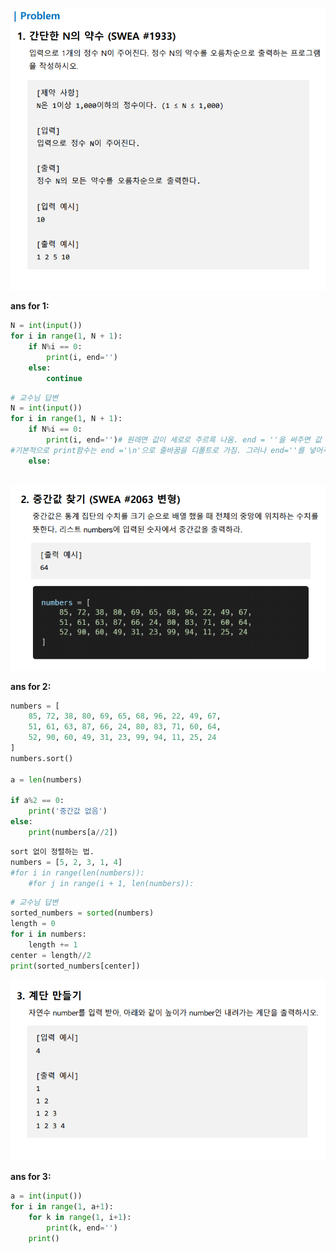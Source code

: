 ![image-20220118110016048](02_workshop.assets/image-20220118110016048.png)

**ans for 1:**

```python
N = int(input())
for i in range(1, N + 1):
	if N%i == 0:
		print(i, end='')
	else:
		continue
```

```python
# 교수님 답변
N = int(input())
for i in range(1, N + 1):
    if N%i == 0:
        print(i, end='')# 원래면 값이 세로로 주르륵 나옴. end = ''을 써주면 값 나오고 공백 후 '옆'에 다음 값이 지정됨. 파이썬 공식문서-print함수 파트 확인.
#기본적으로 print함수는 end ='\n'으로 줄바꿈을 디폴트로 가짐. 그러나 end=''를 넣어주면? 디폴트(줄바꿈)값 대신 쭉 쓰는걸로 바뀜.
    else:
        
```



![image-20220118110058849](02_workshop.assets/image-20220118110058849.png)

**ans for 2:**

```python
numbers = [
	85, 72, 38, 80, 69, 65, 68, 96, 22, 49, 67, 
	51, 61, 63, 87, 66, 24, 80, 83, 71, 60, 64, 
	52, 90, 60, 49, 31, 23, 99, 94, 11, 25, 24
]
numbers.sort()

a = len(numbers)

if a%2 == 0:
	print('중간값 없음')
else:
	print(numbers[a//2])
```

```python
sort 없이 정렬하는 법.
numbers = [5, 2, 3, 1, 4]
#for i in range(len(numbers)):
    #for j in range(i + 1, len(numbers)):
```

```python
# 교수님 답변
sorted_numbers = sorted(numbers)
length = 0
for i in numbers:
    length += 1
center = length//2
print(sorted_numbers[center])
```





![image-20220118110123724](02_workshop.assets/image-20220118110123724.png)

**ans for 3:**

```python
a = int(input())
for i in range(1, a+1):
	for k in range(1, i+1):
		print(k, end='')
    print()
```

